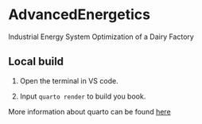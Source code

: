 # AdvancedEnergetics
Industrial Energy System Optimization of a Dairy Factory


## Local build

1. Open the terminal in VS code.

2. Input `quarto render` to build you book.

More information about quarto can be found [here](https://quarto.org/docs/get-started/)

